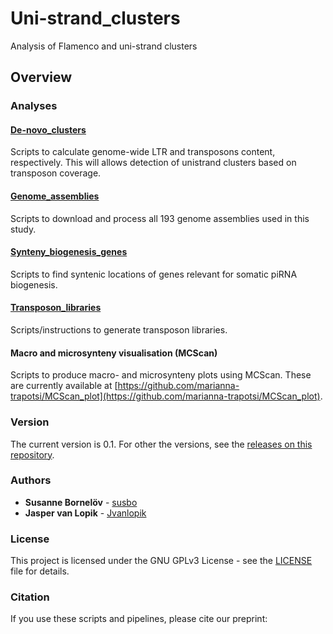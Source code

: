 # Uni-strand_clusters
Analysis of Flamenco and uni-strand clusters

## Overview

### Analyses

#### [De-novo_clusters](https://github.com/susbo/Uni-strand_clusters/tree/main/De-novo_clusters)

Scripts to calculate genome-wide LTR and transposons content, respectively. This will allows detection of unistrand clusters based on transposon coverage.

#### [Genome_assemblies](https://github.com/susbo/Uni-strand_clusters/tree/main/Genome_assemblies)

Scripts to download and process all 193 genome assemblies used in this study.

#### [Synteny_biogenesis_genes](https://github.com/susbo/Uni-strand_clusters/tree/main/Synteny_biogenesis_genes)

Scripts to find syntenic locations of genes relevant for somatic piRNA biogenesis.

#### [Transposon_libraries](https://github.com/susbo/Uni-strand_clusters/tree/main/Transposon_libraries)

Scripts/instructions to generate transposon libraries.

#### Macro and microsynteny visualisation (MCScan)

Scripts to produce macro- and microsynteny plots using MCScan. These are currently available at [https://github.com/marianna-trapotsi/MCScan_plot](https://github.com/marianna-trapotsi/MCScan_plot).

### Version

The current version is 0.1. For other the versions, see the [releases on this repository](https://github.com/susbo/Uni-stand_clusters/releases). 

### Authors

* **Susanne Bornelöv** - [susbo](https://github.com/susbo)
* **Jasper van Lopik** - [Jvanlopik](https://github.com/JvanLopik)

### License

This project is licensed under the  GNU GPLv3 License - see the [LICENSE](LICENSE) file for details.

### Citation

If you use these scripts and pipelines, please cite our preprint:

